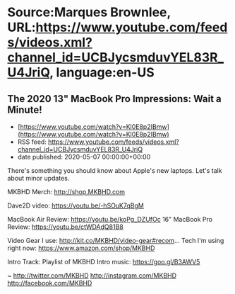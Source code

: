 # Source:Marques Brownlee, URL:https://www.youtube.com/feeds/videos.xml?channel_id=UCBJycsmduvYEL83R_U4JriQ, language:en-US

## The 2020 13" MacBook Pro Impressions: Wait a Minute!
 - [https://www.youtube.com/watch?v=Kl0E8p2IBmw](https://www.youtube.com/watch?v=Kl0E8p2IBmw)
 - RSS feed: https://www.youtube.com/feeds/videos.xml?channel_id=UCBJycsmduvYEL83R_U4JriQ
 - date published: 2020-05-07 00:00:00+00:00

There's something you should know about Apple's new laptops. Let's talk about minor updates.

MKBHD Merch: http://shop.MKBHD.com

Dave2D video: https://youtu.be/-hSOuK7qBgM

MacBook Air Review: https://youtu.be/koPg_DZUfOc
16" MacBook Pro Review: https://youtu.be/ctWDAdQ81B8

Video Gear I use: http://kit.co/MKBHD/video-gear#recom...
Tech I'm using right now: https://www.amazon.com/shop/MKBHD

Intro Track: 
Playlist of MKBHD Intro music: https://goo.gl/B3AWV5

~
http://twitter.com/MKBHD
http://instagram.com/MKBHD
http://facebook.com/MKBHD

